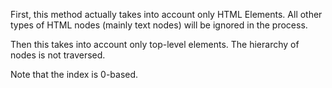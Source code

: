 First, this method actually takes into account only HTML Elements. All other types of HTML nodes (mainly text nodes) will be ignored in the process.

Then this takes into account only top-level elements. The hierarchy of nodes is not traversed.

Note that the index is 0-based.
